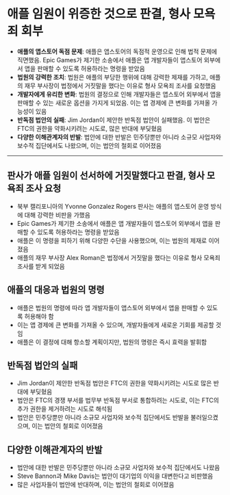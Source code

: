 # 애플 임원이 위증한 것으로 판결, 형사 모욕죄 회부


* **애플의 앱스토어 독점 문제**: 애플은 앱스토어의 독점적 운영으로 인해 법적 문제에 직면했음. Epic Games가 제기한 소송에서 애플은 앱 개발자들이 앱스토어 외부에서 앱을 판매할 수 있도록 허용하라는 명령을 받았음
* **법원의 강력한 조치**: 법원은 애플의 부당한 행위에 대해 강력한 제재를 가하고, 애플의 재무 부사장이 법정에서 거짓말을 했다는 이유로 형사 모욕죄 조사를 요청했음
* **개발자에게 유리한 변화**: 법원의 결정으로 인해 개발자들은 앱스토어 외부에서 앱을 판매할 수 있는 새로운 옵션을 가지게 되었음. 이는 앱 경제에 큰 변화를 가져올 가능성이 있음
* **반독점 법안의 실패**: Jim Jordan이 제안한 반독점 법안이 실패했음. 이 법안은 FTC의 권한을 약화시키려는 시도로, 많은 반대에 부딪혔음
* **다양한 이해관계자의 반발**: 법안에 대한 반발은 민주당뿐만 아니라 소규모 사업자와 보수적 집단에서도 나왔으며, 이는 법안의 철회로 이어졌음

---

판사가 애플 임원이 선서하에 거짓말했다고 판결, 형사 모욕죄 조사 요청
---------------------------------------

* 북부 캘리포니아의 Yvonne Gonzalez Rogers 판사는 애플의 앱스토어 운영 방식에 대해 강력한 비판을 가했음
* Epic Games가 제기한 소송에서 애플은 앱 개발자들이 앱스토어 외부에서 앱을 판매할 수 있도록 허용하라는 명령을 받았음
* 애플은 이 명령을 피하기 위해 다양한 수단을 사용했으며, 이는 법원의 제재로 이어졌음
* 애플의 재무 부사장 Alex Roman은 법정에서 거짓말을 했다는 이유로 형사 모욕죄 조사를 받게 되었음

애플의 대응과 법원의 명령
--------------

* 애플은 법원의 명령에 따라 앱 개발자들이 앱스토어 외부에서 앱을 판매할 수 있도록 허용해야 함
* 이는 앱 경제에 큰 변화를 가져올 수 있으며, 개발자들에게 새로운 기회를 제공할 것임
* 애플은 이 결정에 대해 항소할 계획이지만, 법원의 명령은 즉시 효력을 발휘함

반독점 법안의 실패
----------

* Jim Jordan이 제안한 반독점 법안은 FTC의 권한을 약화시키려는 시도로 많은 반대에 부딪혔음
* 법안은 FTC의 경쟁 부서를 법무부 반독점 부서로 통합하려는 시도로, 이는 FTC의 추가 권한을 제거하려는 시도로 해석됨
* 법안은 민주당뿐만 아니라 소규모 사업자와 보수적 집단에서도 반발을 불러일으켰으며, 이는 법안의 철회로 이어졌음

다양한 이해관계자의 반발
-------------

* 법안에 대한 반발은 민주당뿐만 아니라 소규모 사업자와 보수적 집단에서도 나왔음
* Steve Bannon과 Mike Davis는 법안이 대기업의 이익을 대변한다고 비판했음
* 많은 사업자들이 법안에 반대하며, 이는 법안의 철회로 이어졌음
